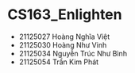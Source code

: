 # CS163_Enlighten
- 21125027 Hoàng Nghĩa Việt
- 21125030 Hoàng Như Vinh
- 21125034 Nguyễn Trúc Như Bình
- 21125054 Trần Kim Phát
